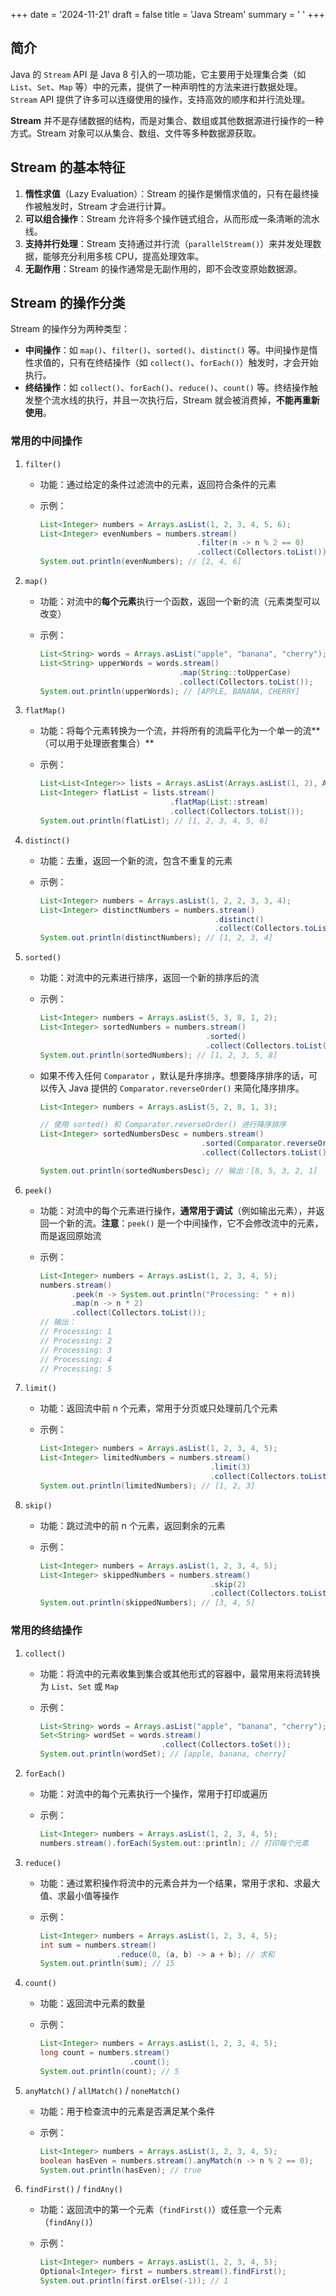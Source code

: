 +++
date = '2024-11-21'
draft = false
title = 'Java Stream'
summary = ' '
+++

## 简介

Java 的 `Stream` API 是 Java 8 引入的一项功能，它主要用于处理集合类（如 `List`、`Set`、`Map` 等）中的元素，提供了一种声明性的方法来进行数据处理。`Stream` API 提供了许多可以连缀使用的操作，支持高效的顺序和并行流处理。

**Stream** 并不是存储数据的结构，而是对集合、数组或其他数据源进行操作的一种方式。Stream 对象可以从集合、数组、文件等多种数据源获取。



## Stream 的基本特征

1. **惰性求值**（Lazy Evaluation）：Stream 的操作是懒惰求值的，只有在最终操作被触发时，Stream 才会进行计算。
2. **可以组合操作**：Stream 允许将多个操作链式组合，从而形成一条清晰的流水线。
3. **支持并行处理**：Stream 支持通过并行流（`parallelStream()`）来并发处理数据，能够充分利用多核 CPU，提高处理效率。
4. **无副作用**：Stream 的操作通常是无副作用的，即不会改变原始数据源。



## Stream 的操作分类

Stream 的操作分为两种类型：

- **中间操作**：如 `map()`、`filter()`、`sorted()`、`distinct()` 等。中间操作是惰性求值的，只有在终结操作（如 `collect()`、`forEach()`）触发时，才会开始执行。
- **终结操作**：如 `collect()`、`forEach()`、`reduce()`、`count()` 等。终结操作触发整个流水线的执行，并且一次执行后，Stream 就会被消费掉，**不能再重新使用**。



### 常用的中间操作

1. `filter()`

   - 功能：通过给定的条件过滤流中的元素，返回符合条件的元素

   - 示例：

     ```java
     List<Integer> numbers = Arrays.asList(1, 2, 3, 4, 5, 6);
     List<Integer> evenNumbers = numbers.stream()
                                        .filter(n -> n % 2 == 0)
                                        .collect(Collectors.toList());
     System.out.println(evenNumbers); // [2, 4, 6]
     ```

2. `map()`

   - 功能：对流中的**每个元素**执行一个函数，返回一个新的流（元素类型可以改变）

   - 示例：

     ```java
     List<String> words = Arrays.asList("apple", "banana", "cherry");
     List<String> upperWords = words.stream()
                                    .map(String::toUpperCase)
                                    .collect(Collectors.toList());
     System.out.println(upperWords); // [APPLE, BANANA, CHERRY]
     ```

3. `flatMap()`

   - 功能：将每个元素转换为一个流，并将所有的流扁平化为一个单一的流**（可以用于处理嵌套集合）**

   - 示例：

     ```java
     List<List<Integer>> lists = Arrays.asList(Arrays.asList(1, 2), Arrays.asList(3, 4), Arrays.asList(5, 6));
     List<Integer> flatList = lists.stream()
                                  .flatMap(List::stream)
                                  .collect(Collectors.toList());
     System.out.println(flatList); // [1, 2, 3, 4, 5, 6]
     ```

4. `distinct()`

   - 功能：去重，返回一个新的流，包含不重复的元素

   - 示例：

     ```java
     List<Integer> numbers = Arrays.asList(1, 2, 2, 3, 3, 4);
     List<Integer> distinctNumbers = numbers.stream()
                                            .distinct()
                                            .collect(Collectors.toList());
     System.out.println(distinctNumbers); // [1, 2, 3, 4]
     ```

5. `sorted()`

   - 功能：对流中的元素进行排序，返回一个新的排序后的流

   - 示例：

     ```java
     List<Integer> numbers = Arrays.asList(5, 3, 8, 1, 2);
     List<Integer> sortedNumbers = numbers.stream()
                                          .sorted()
                                          .collect(Collectors.toList());
     System.out.println(sortedNumbers); // [1, 2, 3, 5, 8]
     ```

   - 如果不传入任何 `Comparator` ，默认是升序排序。想要降序排序的话，可以传入 Java 提供的 `Comparator.reverseOrder()` 来简化降序排序。

     ```java
     List<Integer> numbers = Arrays.asList(5, 2, 8, 1, 3);
     
     // 使用 sorted() 和 Comparator.reverseOrder() 进行降序排序
     List<Integer> sortedNumbersDesc = numbers.stream()
                                         .sorted(Comparator.reverseOrder())
                                         .collect(Collectors.toList());
     
     System.out.println(sortedNumbersDesc); // 输出：[8, 5, 3, 2, 1]
     ```

6. `peek()`

   - 功能：对流中的每个元素进行操作，**通常用于调试**（例如输出元素），并返回一个新的流。**注意**：`peek()` 是一个中间操作，它不会修改流中的元素，而是返回原始流

   - 示例：

     ```java
     List<Integer> numbers = Arrays.asList(1, 2, 3, 4, 5);
     numbers.stream()
            .peek(n -> System.out.println("Processing: " + n))
            .map(n -> n * 2)
            .collect(Collectors.toList());
     // 输出：
     // Processing: 1
     // Processing: 2
     // Processing: 3
     // Processing: 4
     // Processing: 5
     ```

7. `limit()`

   - 功能：返回流中前 n 个元素，常用于分页或只处理前几个元素

   - 示例：

     ```java
     List<Integer> numbers = Arrays.asList(1, 2, 3, 4, 5);
     List<Integer> limitedNumbers = numbers.stream()
                                           .limit(3)
                                           .collect(Collectors.toList());
     System.out.println(limitedNumbers); // [1, 2, 3]
     ```

8. `skip()`

   - 功能：跳过流中的前 n 个元素，返回剩余的元素

   - 示例：

     ```java
     List<Integer> numbers = Arrays.asList(1, 2, 3, 4, 5);
     List<Integer> skippedNumbers = numbers.stream()
                                           .skip(2)
                                           .collect(Collectors.toList());
     System.out.println(skippedNumbers); // [3, 4, 5]
     ```



### 常用的终结操作

1. `collect()`

   - 功能：将流中的元素收集到集合或其他形式的容器中，最常用来将流转换为 `List`、`Set` 或 `Map`

   - 示例：

     ```java
     List<String> words = Arrays.asList("apple", "banana", "cherry");
     Set<String> wordSet = words.stream()
                                .collect(Collectors.toSet());
     System.out.println(wordSet); // [apple, banana, cherry]
     ```

2. `forEach()`

   - 功能：对流中的每个元素执行一个操作，常用于打印或遍历

   - 示例：

     ```java
     List<Integer> numbers = Arrays.asList(1, 2, 3, 4, 5);
     numbers.stream().forEach(System.out::println); // 打印每个元素
     ```

3. `reduce()`

   - 功能：通过累积操作将流中的元素合并为一个结果，常用于求和、求最大值、求最小值等操作

   - 示例：

     ```java
     List<Integer> numbers = Arrays.asList(1, 2, 3, 4, 5);
     int sum = numbers.stream()
                      .reduce(0, (a, b) -> a + b); // 求和
     System.out.println(sum); // 15
     ```

4. `count()`

   - 功能：返回流中元素的数量

   - 示例：

     ```java
     List<Integer> numbers = Arrays.asList(1, 2, 3, 4, 5);
     long count = numbers.stream()
                         .count();
     System.out.println(count); // 5
     ```

5. `anyMatch()` / `allMatch()` / `noneMatch()`

   - 功能：用于检查流中的元素是否满足某个条件

   - 示例：

     ```java
     List<Integer> numbers = Arrays.asList(1, 2, 3, 4, 5);
     boolean hasEven = numbers.stream().anyMatch(n -> n % 2 == 0);
     System.out.println(hasEven); // true
     ```

6. `findFirst()` / `findAny()`

   - 功能：返回流中的第一个元素（`findFirst()`）或任意一个元素（`findAny()`）

   - 示例：

     ```java
     List<Integer> numbers = Arrays.asList(1, 2, 3, 4, 5);
     Optional<Integer> first = numbers.stream().findFirst();
     System.out.println(first.orElse(-1)); // 1
     ```



